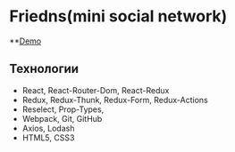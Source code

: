 # Friedns(mini social network)

**[Demo](https://kir58.github.io/Friedns/)

## Технологии
- React, React-Router-Dom, React-Redux
- Redux, Redux-Thunk, Redux-Form, Redux-Actions
- Reselect, Prop-Types, 
- Webpack, Git, GitHub
- Axios, Lodash
- HTML5, CSS3